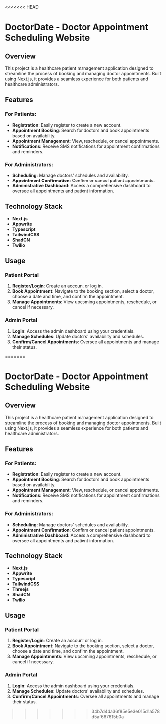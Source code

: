 <<<<<<< HEAD
# DoctorDate - Doctor Appointment Scheduling Website

## Overview

This project is a healthcare patient management application designed to streamline the process of booking and managing doctor appointments. Built using Next.js, it provides a seamless experience for both patients and healthcare administrators.

## Features

### For Patients:
- **Registration**: Easily register to create a new account.
- **Appointment Booking**: Search for doctors and book appointments based on availability.
- **Appointment Management**: View, reschedule, or cancel appointments.
- **Notifications**: Receive SMS notifications for appointment confirmations and reminders.

### For Administrators:
- **Scheduling**: Manage doctors' schedules and availability.
- **Appointment Confirmation**: Confirm or cancel patient appointments.
- **Administrative Dashboard**: Access a comprehensive dashboard to oversee all appointments and patient information.

## Technology Stack

- **Next.js**
- **Appwrite**
- **Typescript**
- **TailwindCSS**
- **ShadCN**
- **Twilio**


## Usage

### Patient Portal

1. **Register/Login**: Create an account or log in.
2. **Book Appointment**: Navigate to the booking section, select a doctor, choose a date and time, and confirm the appointment.
3. **Manage Appointments**: View upcoming appointments, reschedule, or cancel if necessary.

### Admin Portal

1. **Login**: Access the admin dashboard using your credentials.
2. **Manage Schedules**: Update doctors' availability and schedules.
3. **Confirm/Cancel Appointments**: Oversee all appointments and manage their status.

=======
# DoctorDate - Doctor Appointment Scheduling Website

## Overview

This project is a healthcare patient management application designed to streamline the process of booking and managing doctor appointments. Built using Next.js, it provides a seamless experience for both patients and healthcare administrators.

## Features

### For Patients:
- **Registration**: Easily register to create a new account.
- **Appointment Booking**: Search for doctors and book appointments based on availability.
- **Appointment Management**: View, reschedule, or cancel appointments.
- **Notifications**: Receive SMS notifications for appointment confirmations and reminders.

### For Administrators:
- **Scheduling**: Manage doctors' schedules and availability.
- **Appointment Confirmation**: Confirm or cancel patient appointments.
- **Administrative Dashboard**: Access a comprehensive dashboard to oversee all appointments and patient information.

## Technology Stack

- **Next.js**
- **Appwrite**
- **Typescript**
- **TailwindCSS**
- **Threejs**
- **ShadCN**
- **Twilio**


## Usage

### Patient Portal

1. **Register/Login**: Create an account or log in.
2. **Book Appointment**: Navigate to the booking section, select a doctor, choose a date and time, and confirm the appointment.
3. **Manage Appointments**: View upcoming appointments, reschedule, or cancel if necessary.

### Admin Portal

1. **Login**: Access the admin dashboard using your credentials.
2. **Manage Schedules**: Update doctors' availability and schedules.
3. **Confirm/Cancel Appointments**: Oversee all appointments and manage their status.

>>>>>>> 34b7d4da36f85e5e3e015d1a578d5af667615b0a
